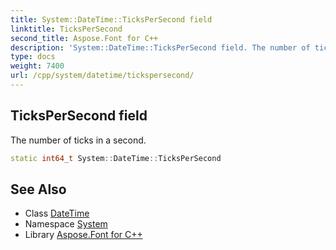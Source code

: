 ```yaml
---
title: System::DateTime::TicksPerSecond field
linktitle: TicksPerSecond
second_title: Aspose.Font for C++
description: 'System::DateTime::TicksPerSecond field. The number of ticks in a second in C++.'
type: docs
weight: 7400
url: /cpp/system/datetime/tickspersecond/
---
```

## TicksPerSecond field


The number of ticks in a second.

```cpp
static int64_t System::DateTime::TicksPerSecond
```

## See Also

* Class [DateTime](../)
* Namespace [System](../../)
* Library [Aspose.Font for C++](../../../)
